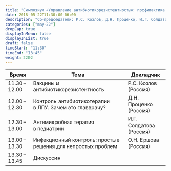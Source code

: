 ```yaml
---
title: "Симпозиум «Управление антибиотикорезистентностью: профилактика и организация»"
date: 2018-05-22T11:30:00-06:00
description: "Со-председатели: Р.С. Козлов, Д.Н. Проценко, И.Г. Солдатова"
categories: ["may-22"]
dropCap: true
displayInMenu: false
displayInList: true
draft: false
timeStart: "11:30"
timeEnd: "13:45"
weight: 2202
---
```


| Время            | Тема           | Докладчик  |
| ------------- | ------------- | ----- |
| 11.30 – 12.00 | Вакцины и антибиотикорезистентность                          | Р.С. Козлов (Россия)    | 
| 12.00 – 12.30 | Контроль антибиотикотерапии в ЛПУ. Зачем это главврачу?      | Д.Н. Проценко (Россия)  | 
| 12.30 – 13.00 | Антимикробная терапия в педиатрии                            | И.Г. Солдатова (Россия) | 
| 13.00 – 13.30 | Инфекционный контроль: простые решения для непростых проблем | О.Н. Ершова (Россия)    | 
| 13.30 – 13.45 |	Дискуссия | |

